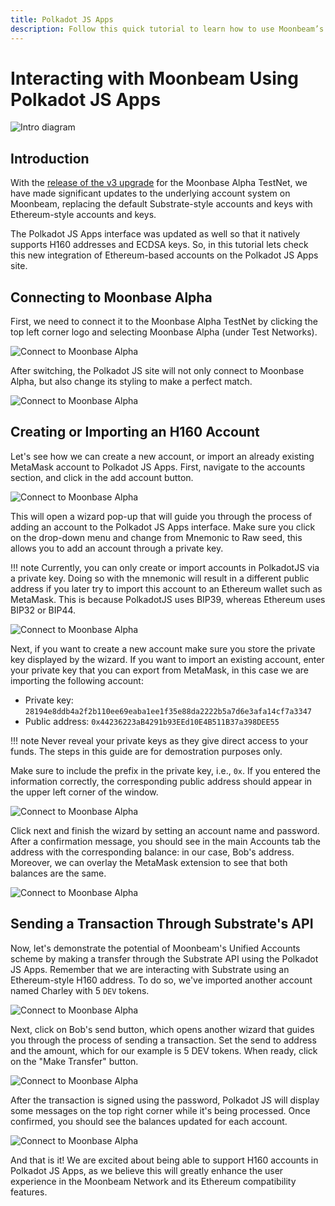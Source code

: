 ```yaml
---
title: Polkadot JS Apps
description: Follow this quick tutorial to learn how to use Moonbeam’s Ethereum-standard H160 addresses with Substrate-based apps like Polkadot JS.
---
```

# Interacting with Moonbeam Using Polkadot JS Apps

![Intro diagram](/images/polkadotjs/polkadotjs-banner.png)

## Introduction

With the [release of the v3 upgrade](https://www.purestake.com/news/moonbeam-network-upgrades-account-structure-to-match-ethereum/) for the Moonbase Alpha TestNet, we have made significant updates to the underlying account system on Moonbeam, replacing the default Substrate-style accounts and keys with Ethereum-style accounts and keys.

The Polkadot JS Apps interface was updated as well so that it natively supports H160 addresses and ECDSA keys. So, in this tutorial lets check this new integration of Ethereum-based accounts on the Polkadot JS Apps site.

## Connecting to Moonbase Alpha

First, we need to connect it to the Moonbase Alpha TestNet by clicking the top left corner logo and selecting Moonbase Alpha (under Test Networks).

![Connect to Moonbase Alpha](/images/polkadotjs/polkadotjs-app1.png)

After switching, the Polkadot JS site will not only connect to Moonbase Alpha, but also change its styling to make a perfect match.

![Connect to Moonbase Alpha](/images/polkadotjs/polkadotjs-app2.png)

## Creating or Importing an H160 Account

Let's see how we can create a new account, or import an already existing MetaMask account to Polkadot JS Apps. First, navigate to the accounts section, and click in the add account button.

![Connect to Moonbase Alpha](/images/polkadotjs/polkadotjs-app3.png)

This will open a wizard pop-up that will guide you through the process of adding an account to the Polkadot JS Apps interface. Make sure you click on the drop-down menu and change from Mnemonic to Raw seed, this allows you to add an account through a private key.

!!! note
    Currently, you can only create or import accounts in PolkadotJS via a private key. Doing so with the mnemonic will result in a different public address if you later try to import this account to an Ethereum wallet such as MetaMask. This is because PolkadotJS uses BIP39, whereas Ethereum uses BIP32 or BIP44.

![Connect to Moonbase Alpha](/images/polkadotjs/polkadotjs-app4.png)

Next, if you want to create a new account make sure you store the private key displayed by the wizard. If you want to import an existing account, enter your private key that you can export from MetaMask, in this case we are importing the following account:

- Private key: `28194e8ddb4a2f2b110ee69eaba1ee1f35e88da2222b5a7d6e3afa14cf7a3347`
- Public address: `0x44236223aB4291b93EEd10E4B511B37a398DEE55` 

!!! note
    Never reveal your private keys as they give direct access to your funds. The steps in this guide are for demostration purposes only. 
    
Make sure to include the prefix in the private key, i.e., `0x`. If you entered the information correctly, the corresponding public address should appear in the upper left corner of the window.

![Connect to Moonbase Alpha](/images/polkadotjs/polkadotjs-app5.png)

Click next and finish the wizard by setting an account name and password. After a confirmation message, you should see in the main Accounts tab the address with the corresponding balance: in our case, Bob's address. Moreover, we can overlay the MetaMask extension to see that both balances are the same.

![Connect to Moonbase Alpha](/images/polkadotjs/polkadotjs-app6.png)

## Sending a Transaction Through Substrate's API

Now, let's demonstrate the potential of Moonbeam's Unified Accounts scheme by making a transfer through the Substrate API using the Polkadot JS Apps. Remember that we are interacting with Substrate using an Ethereum-style H160 address. To do so, we've imported another account named Charley with 5 `DEV` tokens.

![Connect to Moonbase Alpha](/images/polkadotjs/polkadotjs-app7.png)

Next, click on Bob's send button, which opens another wizard that guides you through the process of sending a transaction. Set the send to address and the amount, which for our example is 5 DEV tokens. When ready, click on the "Make Transfer" button.

![Connect to Moonbase Alpha](/images/polkadotjs/polkadotjs-app8.png)

After the transaction is signed using the password, Polkadot JS will display some messages on the top right corner while it's being processed. Once confirmed, you should see the balances updated for each account.

![Connect to Moonbase Alpha](/images/polkadotjs/polkadotjs-app8.png)

And that is it! We are excited about being able to support H160 accounts in Polkadot JS Apps, as we believe this will greatly enhance the user experience in the Moonbeam Network and its Ethereum compatibility features.
